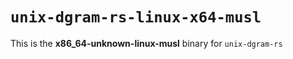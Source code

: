 # `unix-dgram-rs-linux-x64-musl`

This is the **x86_64-unknown-linux-musl** binary for `unix-dgram-rs`
